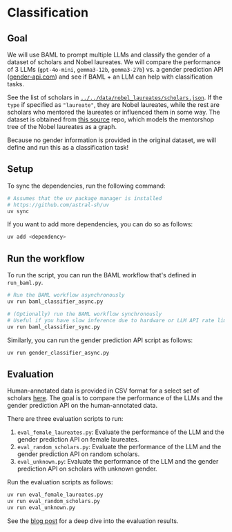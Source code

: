 # Classification

## Goal

We will use BAML to prompt multiple LLMs and classify the gender of a dataset of scholars and Nobel laureates.
We will compare the performance of 3 LLMs (`gpt-4o-mini`, `gemma3-12b`, `gemma3-27b`) vs. a
gender prediction API ([gender-api.com](https://gender-api.com/)) and see if BAML + an LLM can help with
classification tasks.

See the list of scholars in [`../../data/nobel_laureates/scholars.json`](../../data/nobel_laureates/scholars.json). If the `type` if specified as `"laureate"`,
they are Nobel laureates, while the rest are scholars who mentored the laureates
or influenced them in some way. The dataset is obtained from [this source](https://github.com/rtol/NobelNetwork) repo, which models the
mentorshop tree of the Nobel laureates as a graph.

Because no gender information is provided in the original dataset, we will define
and run this as a classification task!

## Setup

To sync the dependencies, run the following command:
```bash
# Assumes that the uv package manager is installed
# https://github.com/astral-sh/uv
uv sync
```

If you want to add more dependencies, you can do so as follows:
```bash
uv add <dependency>
```

## Run the workflow

To run the script, you can run the BAML workflow that's defined in `run_baml.py`.
```bash
# Run the BAML workflow asynchronously
uv run baml_classifier_async.py

# (Optionally) run the BAML workflow synchronously
# Useful if you have slow inference due to hardware or LLM API rate limitations
uv run baml_classifier_sync.py
```

Similarly, you can run the gender prediction API script as follows:
```bash
uv run gender_classifier_async.py
```

## Evaluation

Human-annotated data is provided in CSV format for a select set of scholars [here](../../data/nobel_laureates/human_annotated). The goal is to compare the performance of the LLMs and
the gender prediction API on the human-annotated data.

There are three evaluation scripts to run:

1. `eval_female_laureates.py`: Evaluate the performance of the LLM and the gender prediction API on female laureates.
2. `eval_random_scholars.py`: Evaluate the performance of the LLM and the gender prediction API on random scholars.
3. `eval_unknown.py`: Evaluate the performance of the LLM and the gender prediction API on scholars with unknown gender.

Run the evaluation scripts as follows:
```bash
uv run eval_female_laureates.py
uv run eval_random_scholars.py
uv run eval_unknown.py
```

See the [blog post](https://thedataquarry.com/blog/using-llms-to-enrich-datasets) for a deep
dive into the evaluation results.



